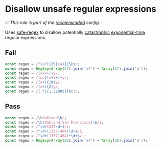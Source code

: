 # Disallow unsafe regular expressions

✅ *This rule is part of the [recommended](https://github.com/sindresorhus/eslint-plugin-unicorn#recommended-config) config.*

Uses [safe-regex](https://github.com/substack/safe-regex) to disallow potentially [catastrophic](https://regular-expressions.mobi/catastrophic.html) [exponential-time](https://perlgeek.de/blog-en/perl-tips/in-search-of-an-exponetial-regexp.html) regular expressions.


## Fail

```js
const regex = /^(a?){25}(a){25}$/;
const regex = RegExp(Array(27).join('a?') + Array(27).join('a'));
const regex = /(x+x+)+y/;
const regex = /foo|(x+x+)+y/;
const regex = /(a+){10}y/;
const regex = /(a+){2}y/;
const regex = /(.*){1,32000}[bc]/;
```


## Pass

```js
const regex = /\bOakland\b/;
const regex = /\b(Oakland|San Francisco)\b/i;
const regex = /^\d+1337\d+$/i;
const regex = /^\d+(1337|404)\d+$/i;
const regex = /^\d+(1337|404)*\d+$/i;
const regex = RegExp(Array(26).join('a?') + Array(26).join('a'));
```
